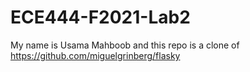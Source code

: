 # ECE444-F2021-Lab2
My name is Usama Mahboob
and this repo is a clone of https://github.com/miguelgrinberg/flasky
